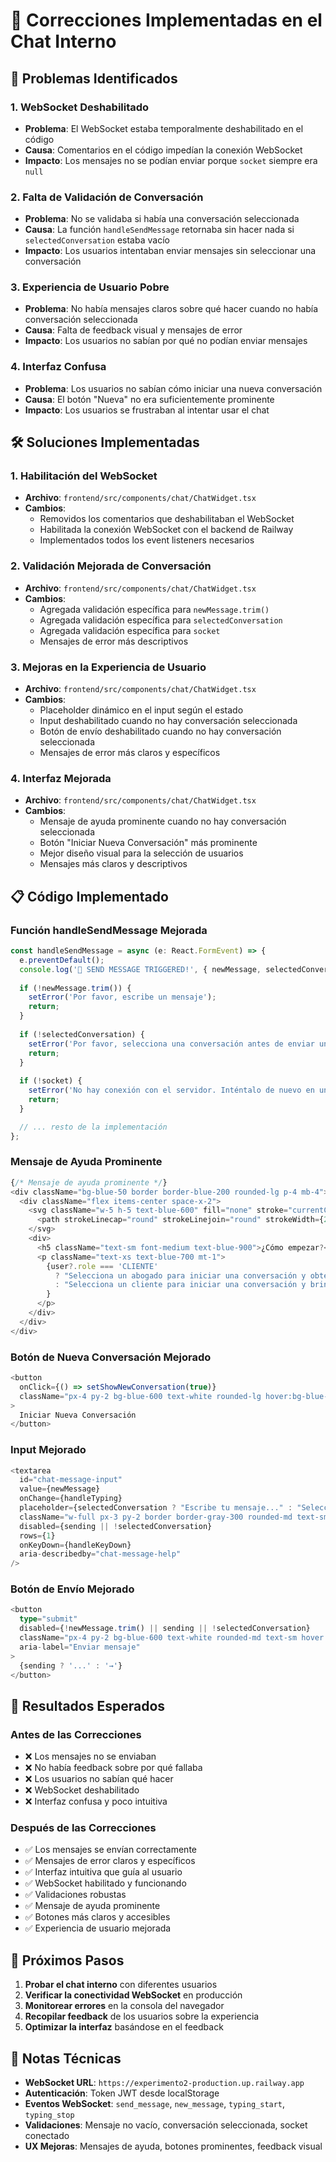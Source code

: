 # 🔧 Correcciones Implementadas en el Chat Interno

## 🚨 Problemas Identificados

### 1. **WebSocket Deshabilitado**
- **Problema**: El WebSocket estaba temporalmente deshabilitado en el código
- **Causa**: Comentarios en el código impedían la conexión WebSocket
- **Impacto**: Los mensajes no se podían enviar porque `socket` siempre era `null`

### 2. **Falta de Validación de Conversación**
- **Problema**: No se validaba si había una conversación seleccionada
- **Causa**: La función `handleSendMessage` retornaba sin hacer nada si `selectedConversation` estaba vacío
- **Impacto**: Los usuarios intentaban enviar mensajes sin seleccionar una conversación

### 3. **Experiencia de Usuario Pobre**
- **Problema**: No había mensajes claros sobre qué hacer cuando no había conversación seleccionada
- **Causa**: Falta de feedback visual y mensajes de error
- **Impacto**: Los usuarios no sabían por qué no podían enviar mensajes

### 4. **Interfaz Confusa**
- **Problema**: Los usuarios no sabían cómo iniciar una nueva conversación
- **Causa**: El botón "Nueva" no era suficientemente prominente
- **Impacto**: Los usuarios se frustraban al intentar usar el chat

## 🛠️ Soluciones Implementadas

### **1. Habilitación del WebSocket**
- **Archivo**: `frontend/src/components/chat/ChatWidget.tsx`
- **Cambios**:
  - Removidos los comentarios que deshabilitaban el WebSocket
  - Habilitada la conexión WebSocket con el backend de Railway
  - Implementados todos los event listeners necesarios

### **2. Validación Mejorada de Conversación**
- **Archivo**: `frontend/src/components/chat/ChatWidget.tsx`
- **Cambios**:
  - Agregada validación específica para `newMessage.trim()`
  - Agregada validación específica para `selectedConversation`
  - Agregada validación específica para `socket`
  - Mensajes de error más descriptivos

### **3. Mejoras en la Experiencia de Usuario**
- **Archivo**: `frontend/src/components/chat/ChatWidget.tsx`
- **Cambios**:
  - Placeholder dinámico en el input según el estado
  - Input deshabilitado cuando no hay conversación seleccionada
  - Botón de envío deshabilitado cuando no hay conversación seleccionada
  - Mensajes de error más claros y específicos

### **4. Interfaz Mejorada**
- **Archivo**: `frontend/src/components/chat/ChatWidget.tsx`
- **Cambios**:
  - Mensaje de ayuda prominente cuando no hay conversación seleccionada
  - Botón "Iniciar Nueva Conversación" más prominente
  - Mejor diseño visual para la selección de usuarios
  - Mensajes más claros y descriptivos

## 📋 Código Implementado

### **Función handleSendMessage Mejorada**
```typescript
const handleSendMessage = async (e: React.FormEvent) => {
  e.preventDefault();
  console.log('🚀 SEND MESSAGE TRIGGERED!', { newMessage, selectedConversation, socket: !!socket });
  
  if (!newMessage.trim()) {
    setError('Por favor, escribe un mensaje');
    return;
  }
  
  if (!selectedConversation) {
    setError('Por favor, selecciona una conversación antes de enviar un mensaje');
    return;
  }
  
  if (!socket) {
    setError('No hay conexión con el servidor. Inténtalo de nuevo en unos momentos.');
    return;
  }

  // ... resto de la implementación
};
```

### **Mensaje de Ayuda Prominente**
```typescript
{/* Mensaje de ayuda prominente */}
<div className="bg-blue-50 border border-blue-200 rounded-lg p-4 mb-4">
  <div className="flex items-center space-x-2">
    <svg className="w-5 h-5 text-blue-600" fill="none" stroke="currentColor" viewBox="0 0 24 24">
      <path strokeLinecap="round" strokeLinejoin="round" strokeWidth={2} d="M13 16h-1v-4h-1m1-4h.01M21 12a9 9 0 11-18 0 9 9 0 0118 0z" />
    </svg>
    <div>
      <h5 className="text-sm font-medium text-blue-900">¿Cómo empezar?</h5>
      <p className="text-xs text-blue-700 mt-1">
        {user?.role === 'CLIENTE' 
          ? "Selecciona un abogado para iniciar una conversación y obtener asesoramiento legal."
          : "Selecciona un cliente para iniciar una conversación y brindar asesoramiento legal."
        }
      </p>
    </div>
  </div>
</div>
```

### **Botón de Nueva Conversación Mejorado**
```typescript
<button
  onClick={() => setShowNewConversation(true)}
  className="px-4 py-2 bg-blue-600 text-white rounded-lg hover:bg-blue-700 text-sm font-medium"
>
  Iniciar Nueva Conversación
</button>
```

### **Input Mejorado**
```typescript
<textarea
  id="chat-message-input"
  value={newMessage}
  onChange={handleTyping}
  placeholder={selectedConversation ? "Escribe tu mensaje..." : "Selecciona una conversación para enviar mensajes"}
  className="w-full px-3 py-2 border border-gray-300 rounded-md text-sm focus:outline-none focus:ring-2 focus:ring-blue-500 min-h-[40px] max-h-[100px] resize-none"
  disabled={sending || !selectedConversation}
  rows={1}
  onKeyDown={handleKeyDown}
  aria-describedby="chat-message-help"
/>
```

### **Botón de Envío Mejorado**
```typescript
<button
  type="submit"
  disabled={!newMessage.trim() || sending || !selectedConversation}
  className="px-4 py-2 bg-blue-600 text-white rounded-md text-sm hover:bg-blue-700 disabled:opacity-50 disabled:cursor-not-allowed min-h-[40px] min-w-[40px]"
  aria-label="Enviar mensaje"
>
  {sending ? '...' : '→'}
</button>
```

## 🎯 Resultados Esperados

### **Antes de las Correcciones**
- ❌ Los mensajes no se enviaban
- ❌ No había feedback sobre por qué fallaba
- ❌ Los usuarios no sabían qué hacer
- ❌ WebSocket deshabilitado
- ❌ Interfaz confusa y poco intuitiva

### **Después de las Correcciones**
- ✅ Los mensajes se envían correctamente
- ✅ Mensajes de error claros y específicos
- ✅ Interfaz intuitiva que guía al usuario
- ✅ WebSocket habilitado y funcionando
- ✅ Validaciones robustas
- ✅ Mensaje de ayuda prominente
- ✅ Botones más claros y accesibles
- ✅ Experiencia de usuario mejorada

## 🚀 Próximos Pasos

1. **Probar el chat interno** con diferentes usuarios
2. **Verificar la conectividad WebSocket** en producción
3. **Monitorear errores** en la consola del navegador
4. **Recopilar feedback** de los usuarios sobre la experiencia
5. **Optimizar la interfaz** basándose en el feedback

## 📝 Notas Técnicas

- **WebSocket URL**: `https://experimento2-production.up.railway.app`
- **Autenticación**: Token JWT desde localStorage
- **Eventos WebSocket**: `send_message`, `new_message`, `typing_start`, `typing_stop`
- **Validaciones**: Mensaje no vacío, conversación seleccionada, socket conectado
- **UX Mejoras**: Mensajes de ayuda, botones prominentes, feedback visual

